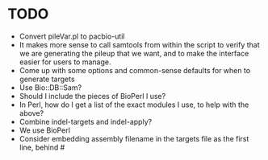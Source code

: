 TODO
====

* Convert pileVar.pl to pacbio-util
* It makes more sense to call samtools from within the script to verify that we are generating the pileup that we want, and to make the interface easier for users to manage.
* Come up with some options and common-sense defaults for when to generate targets
* Use Bio::DB::Sam?
* Should I include the pieces of BioPerl I use?
* In Perl, how do I get a list of the exact modules I use, to help with the above?
* Combine indel-targets and indel-apply?
* We use BioPerl
* Consider embedding assembly filename in the targets file as the first line, behind #
